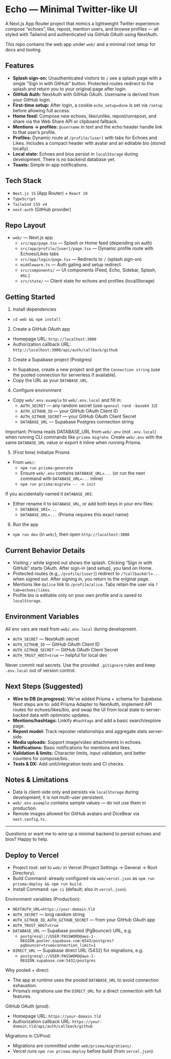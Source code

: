 # Echo — Minimal Twitter-like UI

A Next.js App Router project that mimics a lightweight Twitter experience: compose “echoes”, like, repost, mention users, and browse profiles — all styled with Tailwind and authenticated via GitHub OAuth using NextAuth.

This repo contains the web app under `web/` and a minimal root setup for docs and tooling.

## Features

- **Splash sign-on:** Unauthenticated visitors to `/` see a splash page with a single “Sign in with GitHub” button. Protected routes redirect to the splash and return you to your original page after login.
- **GitHub Auth:** NextAuth with GitHub OAuth. Username is derived from your GitHub login.
- **First-time setup:** After login, a cookie `echo_setup=done` is set via `/setup` before allowing full access.
- **Home feed:** Compose new echoes, like/unlike, repost/unrepost, and share via the Web Share API or clipboard fallback.
- **Mentions → profiles:** `@username` in text and the echo header handle link to that user’s profile.
- **Profiles:** Dynamic route at `/profile/[user]` with tabs for Echoes and Likes. Includes a compact header with avatar and an editable bio (stored locally).
- **Local state:** Echoes and bios persist in `localStorage` during development. There is no backend database yet.
- **Toasts:** Simple in-app notifications.

## Tech Stack

- `Next.js 15` (App Router) + `React 19`
- `TypeScript`
- `Tailwind CSS v4`
- `next-auth` (GitHub provider)

## Repo Layout

- `web/` — Next.js app
  - `src/app/page.tsx` — Splash or Home feed (depending on auth)
  - `src/app/profile/[user]/page.tsx` — Dynamic profile route with Echoes/Likes tabs
  - `src/app/login/page.tsx` — Redirects to `/` (splash sign-on)
  - `middleware.ts` — Auth gating and setup redirect
  - `src/components/` — UI components (Feed, Echo, Sidebar, Splash, etc.)
  - `src/state/` — Client state for echoes and profiles (localStorage)

## Getting Started

1) Install dependencies

- `cd web && npm install`

2) Create a GitHub OAuth app

- Homepage URL: `http://localhost:3000`
- Authorization callback URL: `http://localhost:3000/api/auth/callback/github`

3) Create a Supabase project (Postgres)

- In Supabase, create a new project and get the `Connection string` (use the pooled connection for serverless if available).
- Copy the URL as your `DATABASE_URL`.

4) Configure environment

- Copy `web/.env.example` to `web/.env.local` and fill in:
  - `AUTH_SECRET` — any random secret (use `openssl rand -base64 32`)
  - `AUTH_GITHUB_ID` — your GitHub OAuth Client ID
  - `AUTH_GITHUB_SECRET` — your GitHub OAuth Client Secret
  - `DATABASE_URL` — Supabase Postgres connection string

Important: Prisma reads DATABASE_URL from `web/.env` (not `.env.local`) when running CLI commands like `prisma migrate`. Create `web/.env` with the same `DATABASE_URL` value or export it inline when running Prisma.

5) (First time) Initialize Prisma

- From `web/`:
  - `npm run prisma:generate`
  - Ensure `web/.env` contains `DATABASE_URL=...` (or run the next command with `DATABASE_URL=...` inline)
  - `npm run prisma:migrate -- -n init`

If you accidentally named it `DATABASE_URI`:
- Either rename it to `DATABASE_URL`, or add both keys in your env files:
  - `DATABASE_URI=...`
  - `DATABASE_URL=...` (Prisma requires this exact name)

6) Run the app

- `npm run dev` (in `web/`), then open `http://localhost:3000`

## Current Behavior Details

- Visiting `/` while signed out shows the splash. Clicking “Sign in with GitHub” starts OAuth. After sign-in (and setup), you land on Home.
- Protected routes (e.g., `/profile/[user]`) redirect to `/?callbackUrl=...` when signed out. After signing in, you return to the original page.
- Mentions like `@alice` link to `/profile/alice`. Tabs retain the user via `?tab=echoes|likes`.
- Profile bio is editable only on your own profile and is saved to `localStorage`.

## Environment Variables

All env vars are read from `web/.env.local` during development.

- `AUTH_SECRET` — NextAuth secret
- `AUTH_GITHUB_ID` — GitHub OAuth Client ID
- `AUTH_GITHUB_SECRET` — GitHub OAuth Client Secret
- `AUTH_TRUST_HOST=true` — helpful for local dev

Never commit real secrets. Use the provided `.gitignore` rules and keep `.env.local` out of version control.

## Next Steps (Suggested)

- **Wire to DB (in progress):** We’ve added Prisma + schema for Supabase. Next steps are to: add Prisma Adapter to NextAuth, implement API routes for echoes/likes/bio, and swap the UI from local state to server-backed data with optimistic updates.
- **Mentions/hashtags:** Linkify `#hashtags` and add a basic search/explore page.
- **Repost model:** Track reposter relationships and aggregate stats server-side.
- **Media uploads:** Support image/video attachments in echoes.
- **Notifications:** Basic notifications for mentions and likes.
- **Validation & limits:** Character limits, input validation, and better counters for compose/bio.
- **Tests & DX:** Add unit/integration tests and CI checks.

## Notes & Limitations

- Data is client-side only and persists via `localStorage` during development; it is not multi-user persistent.
- `web/.env.example` contains sample values — do not use them in production.
- Remote images allowed for GitHub avatars and DiceBear via `next.config.ts`.

---

Questions or want me to wire up a minimal backend to persist echoes and bios? Happy to help.

## Deploy to Vercel

- Project root: set to `web/` in Vercel (Project Settings → General → Root Directory).
- Build Command: already configured via `web/vercel.json` as `npm run prisma:deploy && npm run build`.
- Install Command: `npm ci` (default; also in `vercel.json`).

Environment variables (Production):
- `NEXTAUTH_URL=https://your-domain.tld`
- `AUTH_SECRET` — long random string
- `AUTH_GITHUB_ID`, `AUTH_GITHUB_SECRET` — from your GitHub OAuth app
- `AUTH_TRUST_HOST=true`
- `DATABASE_URL` — Supabase pooled (PgBouncer) URL, e.g.
  - `postgresql://USER:PASSWORD@aws-1-REGION.pooler.supabase.com:6543/postgres?pgbouncer=true&connection_limit=1`
- `DIRECT_URL` — Supabase direct URL (5432) for migrations, e.g.
  - `postgresql://USER:PASSWORD@aws-1-REGION.supabase.com:5432/postgres`

Why pooled + direct:
- The app at runtime uses the pooled `DATABASE_URL` to avoid connection exhaustion.
- Prisma’s migrations use the `DIRECT_URL` for a direct connection with full features.

GitHub OAuth (prod):
- Homepage URL: `https://your-domain.tld`
- Authorization callback URL: `https://your-domain.tld/api/auth/callback/github`

Migrations in CI/Prod:
- Migrations are committed under `web/prisma/migrations/`.
- Vercel runs `npm run prisma:deploy` before build (from `vercel.json`).
